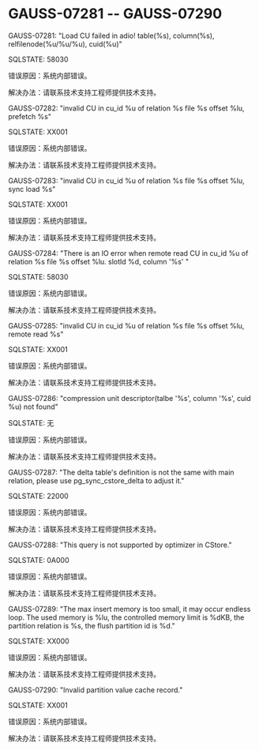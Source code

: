 # GAUSS-07281 -- GAUSS-07290<a name="ZH-CN_TOPIC_0302073318"></a>

GAUSS-07281: "Load CU failed in adio! table\(%s\), column\(%s\), relfilenode\(%u/%u/%u\), cuid\(%u\)"

SQLSTATE: 58030

错误原因：系统内部错误。

解决办法：请联系技术支持工程师提供技术支持。

GAUSS-07282: "invalid CU in cu\_id %u of relation %s file %s offset %lu, prefetch %s"

SQLSTATE: XX001

错误原因：系统内部错误。

解决办法：请联系技术支持工程师提供技术支持。

GAUSS-07283: "invalid CU in cu\_id %u of relation %s file %s offset %lu, sync load %s"

SQLSTATE: XX001

错误原因：系统内部错误。

解决办法：请联系技术支持工程师提供技术支持。

GAUSS-07284: "There is an IO error when remote read CU in cu\_id %u of relation %s file %s offset %lu. slotId %d, column '%s' "

SQLSTATE: 58030

错误原因：系统内部错误。

解决办法：请联系技术支持工程师提供技术支持。

GAUSS-07285: "invalid CU in cu\_id %u of relation %s file %s offset %lu, remote read %s"

SQLSTATE: XX001

错误原因：系统内部错误。

解决办法：请联系技术支持工程师提供技术支持。

GAUSS-07286: "compression unit descriptor\(talbe '%s', column '%s', cuid %u\) not found"

SQLSTATE: 无

错误原因：系统内部错误。

解决办法：请联系技术支持工程师提供技术支持。

GAUSS-07287: "The delta table's definition is not the same with main relation, please use pg\_sync\_cstore\_delta to adjust it."

SQLSTATE: 22000

错误原因：系统内部错误。

解决办法：请联系技术支持工程师提供技术支持。

GAUSS-07288: "This query is not supported by optimizer in CStore."

SQLSTATE: 0A000

错误原因：系统内部错误。

解决办法：请联系技术支持工程师提供技术支持。

GAUSS-07289: "The max insert memory is too small, it may occur endless loop.  The used memory is %lu, the controlled memory limit is %dKB, the partition relation is %s, the flush partition id is %d."

SQLSTATE: XX000

错误原因：系统内部错误。

解决办法：请联系技术支持工程师提供技术支持。

GAUSS-07290: "Invalid partition value cache record."

SQLSTATE: XX001

错误原因：系统内部错误。

解决办法：请联系技术支持工程师提供技术支持。

